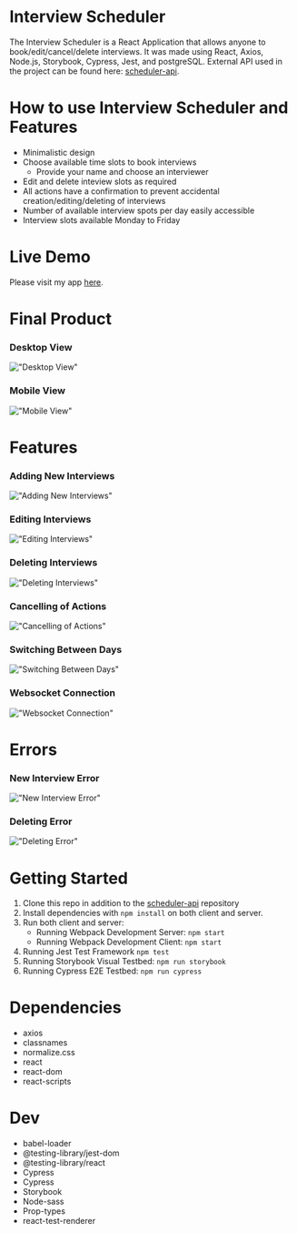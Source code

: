 # Interview Scheduler

The Interview Scheduler is a React Application that allows anyone to book/edit/cancel/delete interviews. It was made using React, Axios, Node.js, Storybook, Cypress, Jest, and postgreSQL. External API used in the project can be found here: [scheduler-api](https://github.com/tackpablo/scheduler-api).

# How to use Interview Scheduler and Features

- Minimalistic design
- Choose available time slots to book interviews
  - Provide your name and choose an interviewer
- Edit and delete inteview slots as required
- All actions have a confirmation to prevent accidental creation/editing/deleting of interviews
- Number of available interview spots per day easily accessible
- Interview slots available Monday to Friday

# Live Demo

Please visit my app [here](tackpablo-scheduler.netlify.app).

# Final Product

### Desktop View

!["Desktop View"](https://github.com/tackpablo/scheduler/blob/master/public/images/README%20Images/Desktop%20View.png)

### Mobile View

!["Mobile View"](https://github.com/tackpablo/scheduler/blob/master/public/images/README%20Images/Mobile%20View.png)

# Features

### Adding New Interviews

!["Adding New Interviews"](https://github.com/tackpablo/scheduler/blob/master/public/images/README%20Images/New%20Interview.gif)

### Editing Interviews

!["Editing Interviews"](https://github.com/tackpablo/scheduler/blob/master/public/images/README%20Images/Editing%20Interview.gif)

### Deleting Interviews

!["Deleting Interviews"](https://github.com/tackpablo/scheduler/blob/master/public/images/README%20Images/Deleting%20Interview.gif)

### Cancelling of Actions

!["Cancelling of Actions"](https://github.com/tackpablo/scheduler/blob/master/public/images/README%20Images/Cancelling.gif)

### Switching Between Days

!["Switching Between Days"](https://github.com/tackpablo/scheduler/blob/master/public/images/README%20Images/Switch%20Days.gif)

### Websocket Connection

!["Websocket Connection"](https://github.com/tackpablo/scheduler/blob/master/public/images/README%20Images/Websocket.gif)

# Errors

### New Interview Error

!["New Interview Error"](https://github.com/tackpablo/scheduler/blob/master/public/images/README%20Images/New%20Interview%20Error.gif)

### Deleting Error

!["Deleting Error"](https://github.com/tackpablo/scheduler/blob/master/public/images/README%20Images/Deleting%20Error.gif)

# Getting Started

1. Clone this repo in addition to the [scheduler-api](https://github.com/tackpablo/scheduler-api) repository
2. Install dependencies with `npm install` on both client and server.
3. Run both client and server:
   - Running Webpack Development Server: `npm start`
   - Running Webpack Development Client: `npm start`
4. Running Jest Test Framework `npm test`
5. Running Storybook Visual Testbed: `npm run storybook`
6. Running Cypress E2E Testbed: `npm run cypress`

# Dependencies

- axios
- classnames
- normalize.css
- react
- react-dom
- react-scripts

# Dev

- babel-loader
- @testing-library/jest-dom
- @testing-library/react
- Cypress
- Cypress
- Storybook
- Node-sass
- Prop-types
- react-test-renderer
